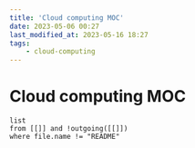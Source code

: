 ```yaml
---
title: 'Cloud computing MOC'
date: 2023-05-06 00:27
last_modified_at: 2023-05-16 18:27
tags:
    - cloud-computing
---
```


# Cloud computing MOC

```dataview
list
from [[]] and !outgoing([[]])
where file.name != "README"
```
